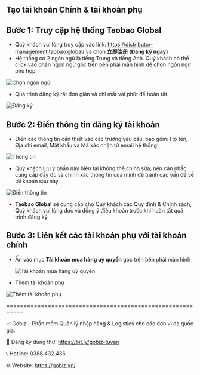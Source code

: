 ## Tạo tài khoản Chính & tài khoản phụ
## Bước 1: Truy cập hệ thống Taobao Global
- Quý khách vui lòng truy cập vào link: https://distributor-management.taobao.global/ và chọn **立即注册 (Đăng ký ngay)**
- Hệ thống có 2 ngôn ngữ là tiếng Trung và tiếng Anh. Quý khách có thể click vào phần ngôn ngữ góc trên bên phải màn hình để chọn ngôn ngữ phù hợp.

![Chọn ngôn ngữ](https://github.com/gobizvn/gobiz-docs/assets/121548042/6159e738-2ad9-4a11-916a-07875882a3f1)


- Quá trình đăng ký rất đơn giản và chỉ mất vài phút để hoàn tất.
  
![Đăng ký](https://github.com/gobizvn/gobiz-docs/assets/121548042/32636136-524d-478c-8fa5-2462c8db4d91)


## Bước 2: Điền thông tin đăng ký tài khoản

- Điền các thông tin cần thiết vào các trường yêu cầu, bao gồm: Họ tên, Địa chỉ email, Mật khẩu và Mã xác nhận từ email hệ thống.

![Thông tin](https://github.com/gobizvn/gobiz-docs/assets/73226975/1a8d8619-64d8-48b2-8732-448fbaf5f8fa)

- Quý khách lưu ý phần này hiện tại không thể chỉnh sửa, nên cân nhắc cung cấp đầy đủ và chính xác thông tin của mình để tránh các vấn đề về tài khoản sau này.

![Điền thông tin](https://github.com/gobizvn/gobiz-docs/assets/121548042/2b288487-3d82-453d-9324-79633e39ba71)


- **Taobao Global** sẽ cung cấp cho Quý khách các Quy định & Chính sách, Quý khách vui lòng đọc và đồng ý điều khoản trước khi hoàn tất quá trình đăng ký.

## Bước 3: Liên kết các tài khoản phụ với tài khoản chính
- Ấn vào mục **Tài khoản mua hàng uỷ quyền** góc trên bên phải màn hình
  
  ![Tài khoản mua hàng uỷ quyền](https://github.com/gobizvn/gobiz-docs/assets/121548042/fae7cb03-b2a1-4e0e-9334-f66240f65add)
  

- Thêm tài khoản phụ

![Thêm tài khoản phụ](https://github.com/gobizvn/gobiz-docs/assets/121548042/0a065a52-da2d-47d2-9a06-d7a2f0b4adf3)


===========================================================

✅ Gobiz - Phần mềm Quản lý nhập hàng & Logistics cho các đơn vị đa quốc gia.

📌 Đăng ký dùng thử: https://bit.ly/gobiz-tuvan

📞 Hotline: 0388.432.436

🌐 Website: https://gobiz.vn/
